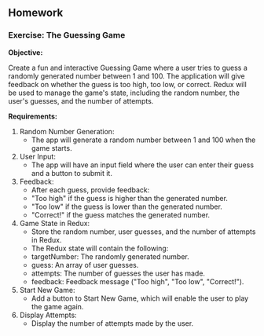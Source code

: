 ## Homework

### Exercise: The Guessing Game

**Objective:**

Create a fun and interactive Guessing Game where a user tries to guess a randomly generated number between 1 and 100. The application will give feedback on whether the guess is too high, too low, or correct. Redux will be used to manage the game's state, including the random number, the user's guesses, and the number of attempts.

**Requirements:**

1. Random Number Generation:
   - The app will generate a random number between 1 and 100 when the game starts.
2. User Input:
   - The app will have an input field where the user can enter their guess and a button to submit it.
3. Feedback:
   - After each guess, provide feedback:
   - "Too high" if the guess is higher than the generated number.
   - "Too low" if the guess is lower than the generated number.
   - "Correct!" if the guess matches the generated number.
4. Game State in Redux:
   - Store the random number, user guesses, and the number of attempts in Redux.
   - The Redux state will contain the following:
   - targetNumber: The randomly generated number.
   - guess: An array of user guesses.
   - attempts: The number of guesses the user has made.
   - feedback: Feedback message ("Too high", "Too low", "Correct!").
5. Start New Game:
   - Add a button to Start New Game, which will enable the user to play the game again.
6. Display Attempts:
   - Display the number of attempts made by the user.
